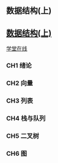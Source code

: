<h2>数据结构(上)</h2>

<h2><a href="https://next.xuetangx.com/learn/THU08091000384/THU08091000384/4231547/article/6326283" target="_blank">数据结构(上)</a></h2>

[学堂在线](https://next.xuetangx.com/learn/THU08091000384/THU08091000384/4231547/article/6326283)

<h3>CH1 绪论</h3>



<h3>CH2 向量</h3>

<h3>CH3 列表</h3>

<h3>CH4 栈与队列</h3>

<h3>CH5 二叉树</h3>

<h3>CH6 图</h3>